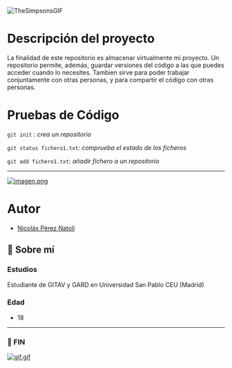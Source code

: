 ![TheSimpsonsGIF](https://github.com/nicolaspereznatoli/IIN_Practica3/assets/152875643/77e01995-aacb-4560-b917-e19a6652aac1)
# Descripción del proyecto

La finalidad de este repositorio es almacenar virtualmente mi proyecto. Un repositorio permite, además, guardar versiones del código a las que puedes acceder cuando lo necesites. Tambien sirve para poder trabajar conjuntamente con otras personas, y para compartir el código con otras personas.

# Pruebas de Código

`git init` : *crea un repositorio*

`git status fichero1.txt`: *comprueba el estado de los ficheros*

`git add fichero1.txt`: *añadir fichero a un repositorio*

---

[![imagen.png](https://i.postimg.cc/MZLx9myS/imagen.png)](https://postimg.cc/fkY6LX22)

# Autor

- [Nicolás Pérez Natoli](https://github.com/nicolaspereznatoli)


## 🚀 Sobre mí

### Estudios
Estudiante de GITAV y GARD en Universidad San Pablo CEU (Madrid)
### Edad
- 18
---
### 👋 FIN

[![gif.gif](https://i.postimg.cc/HxxD2rnn/gif.gif)](https://postimg.cc/Z91MYKrz)
